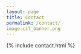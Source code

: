 ```yaml
---
layout: page
title: Contact
permalink: /contact/
image:cil_banner.png
---
```


 <div>
	{% include contact.html %}
</div>
